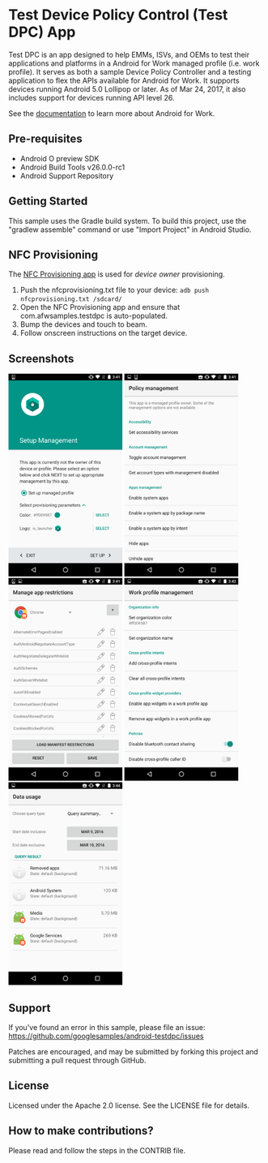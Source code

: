 Test Device Policy Control (Test DPC) App
=========================================

Test DPC is an app designed to help EMMs, ISVs, and OEMs to test their applications and platforms in a Android for Work managed profile (i.e. work profile). It serves as both a sample Device Policy Controller and a testing application to flex the APIs available for Android for Work. It supports devices running Android 5.0 Lollipop or later. As of Mar 24, 2017, it also includes support for devices running API level 26.

See the [documentation](https://developer.android.com/work/index.html) to learn more about Android for Work.

Pre-requisites
--------------

- Android O preview SDK
- Android Build Tools v26.0.0-rc1
- Android Support Repository

Getting Started
---------------

This sample uses the Gradle build system. To build this project, use the "gradlew assemble" command or use "Import Project" in Android Studio.

NFC Provisioning
------------

The [NFC Provisioning app](https://github.com/googlesamples/android-NfcProvisioning) is used for *device owner* provisioning.

1. Push the nfcprovisioning.txt file to your device:
`adb push nfcprovisioning.txt /sdcard/`
2. Open the NFC Provisioning app and ensure that com.afwsamples.testdpc is auto-populated.
3. Bump the devices and touch to beam.
4. Follow onscreen instructions on the target device.

Screenshots
------------

<img src="doc/setup.png" height="400" alt="Setup" title="Setup screen"/>
<img src="doc/policy_management.png" height="400" alt="Policy Management" title="Home screen once the profile is setup" />
<img src="doc/manage_app_restrictions.png" height="400" alt="Manage App Restrictions" title="Manage restrictions for apps in the work profile" />
<img src="doc/work_profile_management.png" height="400" alt="Work Profile Management" title="Manage policies specific to the work profile" />
<img src="doc/network_data_usage_stats.png" height="400" alt="Network Data Usage Stats" title="Analyze data usage for specific work apps or the entire profile" />

Support
-------

If you've found an error in this sample, please file an issue:
https://github.com/googlesamples/android-testdpc/issues

Patches are encouraged, and may be submitted by forking this project and submitting a pull request through GitHub.

License
-------

Licensed under the Apache 2.0 license. See the LICENSE file for details.

How to make contributions?
--------------------------

Please read and follow the steps in the CONTRIB file.
